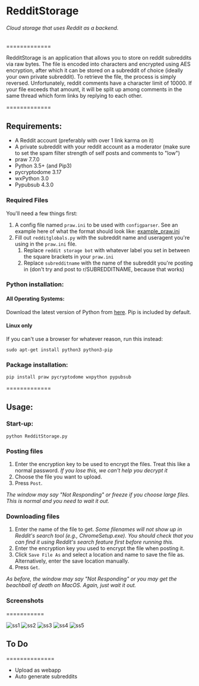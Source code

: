 # RedditStorage
###### Cloud storage that uses Reddit as a backend. 

=============

RedditStorage is an application that allows you to store on reddit subreddits via raw bytes. The file is encoded into characters and encrypted using AES encryption, after which it can be stored on a subreddit of choice (ideally your own private subreddit). To retrieve the file, the process is simply reversed. Unfortunately, reddit comments have a character limit of 10000. If your file exceeds that amount, it will be split up among comments in the same thread which form links by replying to each other. 

=============

## Requirements:
* A Reddit account (preferably with over 1 link karma on it)
* A private subreddit with your reddit account as a moderator (make sure to set the spam filter strength of self posts and comments to "low")
* praw 7.7.0
* Python 3.5+ (and Pip3)
* pycryptodome 3.17
* wxPython 3.0
* Pypubsub 4.3.0

### Required Files
You'll need a few things first:
1. A config file named `praw.ini` to be used with `configparser`. See an example here of what the format should look like: [example_praw.ini](/example_praw.ini)
2. Fill out `redditglobals.py` with the subreddit name and useragent you're using in the `praw.ini` file.
    1. Replace `reddit storage bot` with whatever label you set in between the square brackets in your `praw.ini`
    2. Replace `subredditname` with the name of the subreddit you're posting in (don't try and post to r/SUBREDDITNAME, because that works)

### Python installation:

#### All Operating Systems:

Download the latest version of Python from [here](https://www.python.org/downloads/). Pip is included by default.

#### Linux only

If you can't use a browser for whatever reason, run this instead:

```shell
sudo apt-get install python3 python3-pip
```

### Package installation:

```shell
pip install praw pycryptodome wxpython pypubsub
```


=============

## Usage:

### Start-up:
```shell
python RedditStorage.py
```

### Posting files

1. Enter the encryption key to be used to encrypt the files. Treat this like a normal password. *If you lose this, we can't help you decrypt it*
2. Choose the file you want to upload.
3. Press `Post`.

*The window may say "Not Responding" or freeze if you choose large files. This is normal and you need to wait it out.*

### Downloading files

1. Enter the name of the file to get. *Some filenames will not show up in Reddit's search tool (e.g., ChromeSetup.exe). You should check that you can find it using Reddit's search feature first before running this.*
2. Enter the encryption key you used to encrypt the file when posting it. 
3. Click `Save File As` and select a location and name to save the file as. Alternatively, enter the save location manually.
4. Press `Get`.

*As before, the window may say "Not Responding" or you may get the beachball of death on MacOS. Again, just wait it out.*

### Screenshots


===========

![ss1](screenshot1.png "Post")
![ss2](screenshot2.png "Get")
![ss3](screenshot3.png "See which files are uploaded")
![ss4](screenshot4.png "README.md uploaded")
![ss5](screenshot5.png "Big file made up of linked comments")

## To Do

==============

* Upload as webapp
* Auto generate subreddits